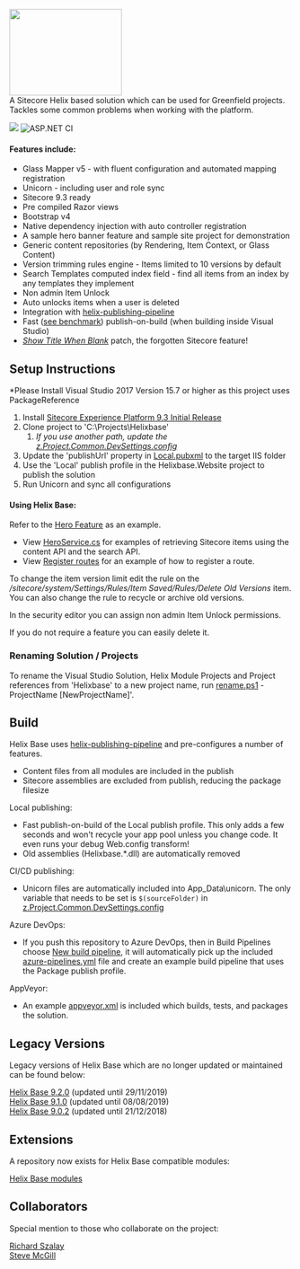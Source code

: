 <img src="https://nshackblog.files.wordpress.com/2017/02/helixbase1.png" height="154px" width="200px" /><br />
A Sitecore Helix based solution which can be used for Greenfield projects. Tackles some common problems when working with the platform.

<img src="https://nshack31.visualstudio.com/Helix Base/_apis/build/status/Helix%20Base%20CI?branchName=master"/> ![ASP.NET CI](https://github.com/muso31/Helixbase/workflows/ASP.NET%20CI/badge.svg)

#### Features include:

* Glass Mapper v5 - with fluent configuration and automated mapping registration
* Unicorn - including user and role sync
* Sitecore 9.3 ready
* Pre compiled Razor views
* Bootstrap v4
* Native dependency injection with auto controller registration
* A sample hero banner feature and sample site project for demonstration
* Generic content repositories (by Rendering, Item Context, or Glass Content)
* Version trimming rules engine - Items limited to 10 versions by default
* Search Templates computed index field - find all items from an index by any templates they implement
* Non admin Item Unlock
* Auto unlocks items when a user is deleted
* Integration with [helix-publishing-pipeline](https://github.com/richardszalay/helix-publishing-pipeline)
* Fast ([see benchmark](https://github.com/richardszalay/Helixbase-HPP/tree/benchmarks#benchmarks)) publish-on-build (when building inside Visual Studio)
* [_Show Title When Blank_](https://jammykam.wordpress.com/2017/09/20/show-title-when-blank/) patch, the forgotten Sitecore feature!

## Setup Instructions
*Please Install Visual Studio 2017 Version 15.7 or higher as this project uses PackageReference

1. Install [Sitecore Experience Platform 9.3 Initial Release](https://dev.sitecore.net/Downloads/Sitecore_Experience_Platform/93/Sitecore_Experience_Platform_93_Initial_Release.aspx)
2. Clone project to 'C:\Projects\Helixbase'
	1. _If you use another path, update the [z.Project.Common.DevSettings.config](https://github.com/muso31/Helixbase/blob/master/src/Project/Common/website/App_Config/Include/Project/z.Project.Common.DevSettings.config#L3)_
3. Update the 'publishUrl' property in [Local.pubxml](https://github.com/muso31/Helixbase/blob/master/src/Website/website/Properties/PublishProfiles/Local.pubxml#L12) to the target IIS folder
4. Use the 'Local' publish profile in the Helixbase.Website project to publish the solution
5. Run Unicorn and sync all configurations

#### Using Helix Base:
Refer to the [Hero Feature](https://github.com/muso31/Helixbase/tree/master/src/Feature/Hero/website) as an example.

* View [HeroService.cs](https://github.com/muso31/Helixbase/blob/master/src/Feature/Hero/website/Services/HeroService.cs) for examples of retrieving Sitecore items using the content API and the search API.
* View [Register routes](https://github.com/muso31/Helixbase/blob/master/src/Feature/Hero/website/Routes/RegisterRoutes.cs) for an example of how to register a route.

To change the item version limit edit the rule on the _/sitecore/system/Settings/Rules/Item Saved/Rules/Delete Old Versions_ item. You can also change the rule to recycle or archive old versions. 

In the security editor you can assign non admin Item Unlock permissions.

If you do not require a feature you can easily delete it.

### Renaming Solution / Projects
To rename the Visual Studio Solution, Helix Module Projects and Project references from 'Helixbase' to a new project name, run [rename.ps1](https://github.com/muso31/Helixbase/blob/master/tools/rename.ps1) -ProjectName [NewProjectName]'. 

## Build

Helix Base uses [helix-publishing-pipeline](https://github.com/richardszalay/helix-publishing-pipeline) and pre-configures a number of features.

* Content files from all modules are included in the publish
* Sitecore assemblies are excluded from publish, reducing the package filesize

Local publishing:

* Fast publish-on-build of the Local publish profile. This only adds a few seconds and won't recycle your app pool unless you change code. It even runs your debug Web.config transform!
* Old assemblies (Helixbase.*.dll) are automatically removed

CI/CD publishing:

* Unicorn files are automatically included into App_Data\unicorn. The only variable that needs to be set is `$(sourceFolder)` in [z.Project.Common.DevSettings.config](https://github.com/muso31/Helixbase/blob/master/src/Project/Common/website/App_Config/Include/Project/z.Project.Common.DevSettings.config#L3)

Azure DevOps:

* If you push this repository to Azure DevOps, then in Build Pipelines choose [New build pipeline](https://docs.microsoft.com/en-us/azure/devops/pipelines/create-first-pipeline?view=azure-devops&tabs=tfs-2018-2), it will automatically pick up the included [azure-pipelines.yml](https://github.com/muso31/Helixbase/blob/master/azure-pipelines.yml) file and create an example build pipeline that uses the Package publish profile.

AppVeyor:

* An example [appveyor.xml](https://github.com/muso31/Helixbase/blob/master/appveyor.yml) is included which builds, tests, and packages the solution.

## Legacy Versions
Legacy versions of Helix Base which are no longer updated or maintained can be found below:


[Helix Base 9.2.0](https://github.com/muso31/Helixbase/tree/feature/9.2.0) (updated until 29/11/2019)  
[Helix Base 9.1.0](https://github.com/muso31/Helixbase/tree/feature/9.1.0) (updated until 08/08/2019)  
[Helix Base 9.0.2](https://github.com/muso31/Helixbase/tree/feature/9.0.2) (updated until 21/12/2018)  

## Extensions
A repository now exists for Helix Base compatible modules:

[Helix Base modules](https://github.com/muso31/Helixbase-modules)


## Collaborators
Special mention to those who collaborate on the project:

[Richard Szalay](https://github.com/richardszalay)  
[Steve McGill](https://github.com/steviemcg)
